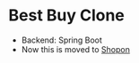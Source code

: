 # Best Buy Clone

- Backend: Spring Boot
- Now this is moved to [Shopon](https://github.com/sahilofficial671/shopon)
